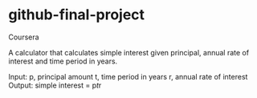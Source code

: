 # github-final-project
Coursera

A calculator that calculates simple interest given principal, annual rate of interest and time period in years.

Input:
p, principal amount
t, time period in years
r, annual rate of interest
Output:
simple interest = p*t*r
